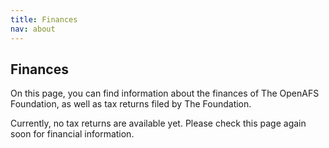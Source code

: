 ```yaml
---
title: Finances
nav: about
---
```


## Finances ##

On this page, you can find information about the finances of The OpenAFS
Foundation, as well as tax returns filed by The Foundation.

Currently, no tax returns are available yet. Please check this page again soon
for financial information.
